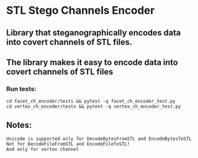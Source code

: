# STL Stego Channels Encoder

## Library that steganographically encodes data into covert channels of STL files. 

## The library makes it easy to encode data into covert channels of STL files

### Run tests:

    cd facet_ch_encoder/tests && pytest -q facet_ch_encoder_test.py
    cd vertex_ch_encoder/tests && pytest -q vertex_ch_encoder_test.py 

## Notes:
    Unicode is supported only for DecodeBytesFromSTL and EncodeBytesToSTL
    Not for DecodeFileFromSTL and EncodeFileToSTL!
    And only for vertex channel
